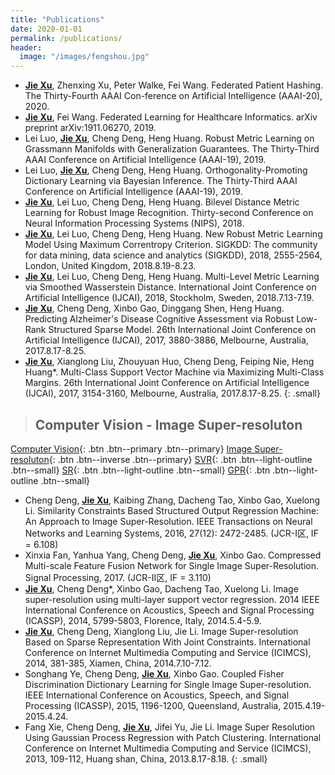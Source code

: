 ```yaml
---
title: "Publications"
date: 2020-01-01
permalink: /publications/
header:
  image: "/images/fengshou.jpg"
---
```

* [**Jie Xu**](https://scholar.google.com/citations?user=kFSu-dgAAAAJ&hl=en), Zhenxing Xu, Peter Walke, Fei Wang. Federated Patient Hashing. The Thirty-Fourth AAAI Con-ference on Artificial Intelligence (AAAI-20), 2020.
* [**Jie Xu**](https://scholar.google.com/citations?user=kFSu-dgAAAAJ&hl=en), Fei Wang. Federated Learning for Healthcare Informatics. arXiv preprint arXiv:1911.06270, 2019.
* Lei Luo, [**Jie Xu**](https://scholar.google.com/citations?user=kFSu-dgAAAAJ&hl=en), Cheng Deng, Heng Huang. Robust Metric Learning on Grassmann Manifolds with Generalization Guarantees. The Thirty-Third AAAI Conference on Artificial Intelligence (AAAI-19), 2019.
* Lei Luo, [**Jie Xu**](https://scholar.google.com/citations?user=kFSu-dgAAAAJ&hl=en), Cheng Deng, Heng Huang. Orthogonality-Promoting Dictionary Learning via Bayesian Inference. The Thirty-Third AAAI Conference on Artificial Intelligence (AAAI-19), 2019.
* [**Jie Xu**](https://scholar.google.com/citations?user=kFSu-dgAAAAJ&hl=en), Lei Luo, Cheng Deng, Heng Huang. Bilevel Distance Metric Learning for Robust Image Recognition. Thirty-second Conference on Neural Information Processing Systems (NIPS), 2018.
* [**Jie Xu**](https://scholar.google.com/citations?user=kFSu-dgAAAAJ&hl=en), Lei Luo, Cheng Deng, Heng Huang. New Robust Metric Learning Model Using Maximum Correntropy Criterion. SIGKDD: The community for data mining, data science and analytics (SIGKDD), 2018, 2555-2564, London, United Kingdom, 2018.8.19-8.23.
* [**Jie Xu**](https://scholar.google.com/citations?user=kFSu-dgAAAAJ&hl=en), Lei Luo, Cheng Deng, Heng Huang. Multi-Level Metric Learning via Smoothed Wasserstein Distance. International Joint Conference on Artificial Intelligence (IJCAI), 2018, Stockholm, Sweden, 2018.7.13-7.19.
* [**Jie Xu**](https://scholar.google.com/citations?user=kFSu-dgAAAAJ&hl=en), Cheng Deng, Xinbo Gao, Dinggang Shen, Heng Huang. Predicting Alzheimer's Disease Cognitive Assessment via Robust Low-Rank Structured Sparse Model. 26th International Joint Conference on Artificial Intelligence (IJCAI), 2017, 3880-3886, Melbourne, Australia, 2017.8.17-8.25.
* [**Jie Xu**](https://scholar.google.com/citations?user=kFSu-dgAAAAJ&hl=en), Xianglong Liu, Zhouyuan Huo, Cheng Deng, Feiping Nie, Heng Huang*. Multi-Class Support Vector Machine via Maximizing Multi-Class Margins. 26th International Joint Conference on Artificial Intelligence (IJCAI), 2017, 3154-3160, Melbourne, Australia, 2017.8.17-8.25.
{: .small}

> ## Computer Vision - Image Super-resoluton

[Computer Vision](https://en.wikipedia.org/wiki/Computer_vision){: .btn .btn--primary .btn--primary}
[Image Super-resoluton](https://en.wikipedia.org/wiki/Super-resolution_imaging){: .btn .btn--inverse .btn--primary}
[SVR](#){: .btn .btn--light-outline .btn--small}
[SR](#){: .btn .btn--light-outline .btn--small}
[GPR](#){: .btn .btn--light-outline .btn--small}

* Cheng Deng, [**Jie Xu**](https://scholar.google.com/citations?user=kFSu-dgAAAAJ&hl=en), Kaibing Zhang, Dacheng Tao, Xinbo Gao, Xuelong Li. Similarity Constraints Based Structured Output Regression Machine: An Approach to Image Super-Resolution. IEEE Transactions on Neural Networks and Learning Systems, 2016, 27(12): 2472-2485. (JCR-I区, IF = 6.108)
* Xinxia Fan, Yanhua Yang, Cheng Deng, [**Jie Xu**](https://scholar.google.com/citations?user=kFSu-dgAAAAJ&hl=en), Xinbo Gao. Compressed Multi-scale Feature Fusion Network for Single Image Super-Resolution. Signal Processing, 2017.  (JCR-II区, IF = 3.110)
* [**Jie Xu**](https://scholar.google.com/citations?user=kFSu-dgAAAAJ&hl=en), Cheng Deng*, Xinbo Gao, Dacheng Tao, Xuelong Li. Image super-resolution using multi-layer support vector regression. 2014 IEEE International Conference on Acoustics, Speech and Signal Processing (ICASSP), 2014, 5799-5803, Florence, Italy, 2014.5.4-5.9.
* [**Jie Xu**](https://scholar.google.com/citations?user=kFSu-dgAAAAJ&hl=en), Cheng Deng, Xianglong Liu, Jie Li. Image Super-resolution Based on Sparse Representation With Joint Constraints. International Conference on Internet Multimedia Computing and Service (ICIMCS), 2014, 381-385, Xiamen, China, 2014.7.10-7.12. 
* Songhang Ye, Cheng Deng, [**Jie Xu**](https://scholar.google.com/citations?user=kFSu-dgAAAAJ&hl=en), Xinbo Gao. Coupled Fisher Discrimination Dictionary Learning for Single Image Super-resolution. IEEE International Conference on Acoustics, Speech, and Signal Processing (ICASSP), 2015, 1196-1200, Queensland, Australia, 2015.4.19-2015.4.24.
* Fang Xie, Cheng Deng, [**Jie Xu**](https://scholar.google.com/citations?user=kFSu-dgAAAAJ&hl=en), Jifei Yu, Jie Li. Image Super Resolution Using Gaussian Process Regression with Patch Clustering. International Conference on Internet Multimedia Computing and Service (ICIMCS), 2013, 109-112, Huang shan, China, 2013.8.17-8.18. 
{: .small}

